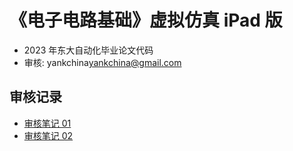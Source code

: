 # 《电子电路基础》虚拟仿真 iPad 版

- 2023 年东大自动化毕业论文代码
- 审核: yankchina<yankchina@gmail.com>



## 审核记录

- [审核笔记 01](./docs/reviews.01.md)
- [审核笔记 02](./docs/reviews.02.md)